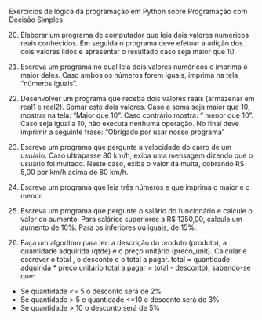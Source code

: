 Exercícios de lógica da programação em Python sobre Programação com Decisão Simples

20. Elaborar um programa de computador que leia dois valores numéricos reais conhecidos. Em seguida o programa deve efetuar a adição dos dois valores lidos e apresentar o resultado caso seja maior que 10.

21. Escreva um programa no qual leia dois valores numéricos e imprima o maior deles. Caso ambos os números forem iguais, imprima na tela “números iguais”.

22. Desenvolver um programa que receba dois valores reais (armazenar em real1 e real2). Somar este dois valores. Caso a soma seja maior que 10, mostrar na tela: “Maior que 10”. Caso contrário mostra: “ menor que 10”.
Caso seja igual a 10, não executa nenhuma operação. No final deve imprimir a seguinte frase: “Obrigado por usar nosso programa”

23. Escreva um programa que pergunte a velocidade do carro de um usuário. Caso ultrapasse 80 km/h, exiba uma mensagem dizendo que o usuário foi multado. Neste caso, exiba o valor da multa, cobrando R$ 5,00 por km/h acima de 80 km/h.

24. Escreva um programa que leia três números e que imprima o maior e o menor

25. Escreva um programa que pergunte o salário do funcionário e calcule o valor do aumento. Para salários superiores a R$ 1250,00, calcule um aumento de 10%. Para os inferiores ou iguais, de 15%.

26. Faça um algoritmo para ler: a descrição do produto (produto), a quantidade adquirida (qtde) e o preço unitário (preco_unit). Calcular e escrever o total , o desconto e o total a pagar.
total = quantidade adquirida * preço unitário total a pagar = total - desconto), sabendo-se que:
- Se quantidade <= 5 o desconto será de 2%
- Se quantidade > 5 e quantidade <=10 o desconto será de 3%
- Se quantidade > 10 o desconto será de 5%
